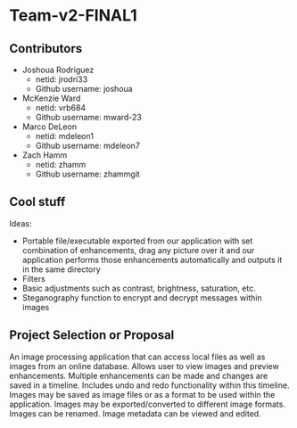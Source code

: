 # Team-v2-FINAL1

## Contributors

 * Joshoua Rodriguez
     * netid: jrodri33
     * Github username: joshoua
 * McKenzie Ward
     * netid: vrb684
     * Github username: mward-23
 * Marco DeLeon
     * netid: mdeleon1
     * Github username: mdeleon7
 * Zach Hamm
     * netid: zhamm
     * Github username: zhammgit

## Cool stuff
Ideas: 
* Portable file/executable exported from our application with set combination of enhancements, drag any picture over it and our application performs those enhancements automatically and outputs it in the same directory
* Filters
* Basic adjustments such as contrast, brightness, saturation, etc.
* Steganography function to encrypt and decrypt messages within images

## Project Selection or Proposal
An image processing application that can access local files as well as images from an online database. Allows user to view images and preview enhancements. Multiple enhancements can be made and changes are saved in a timeline. Includes undo and redo functionality within this timeline. Images may be saved as image files or as a format to be used within the application. Images may be exported/converted to different image formats. Images can be renamed. Image metadata can be viewed and edited. 
